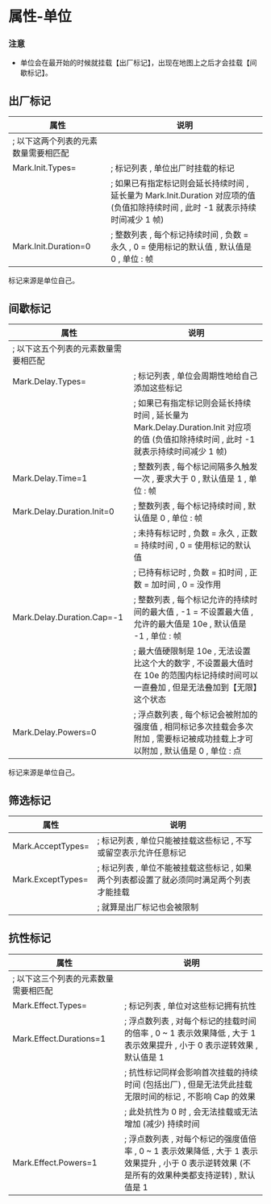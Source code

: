 # 属性-单位

### 注意

* 单位会在最开始的时候就挂载【出厂标记】，出现在地图上之后才会挂载【间歇标记】。



## 出厂标记

|属性|说明|
|-|-|
|; 以下这两个列表的元素数量需要相匹配||
|Mark.Init.Types=                                |; 标记列表 , 单位出厂时挂载的标记|
|                                                |; 如果已有指定标记则会延长持续时间 , 延长量为 Mark.Init.Duration 对应项的值 (负值扣除持续时间 , 此时 -1 就表示持续时间减少 1 帧)|
|Mark.Init.Duration=0                            |; 整数列表 , 每个标记持续时间 , 负数 = 永久 , 0 = 使用标记的默认值 , 默认值是 0 , 单位 : 帧|

标记来源是单位自己。



## 间歇标记

|属性|说明|
|-|-|
|; 以下这五个列表的元素数量需要相匹配||
|Mark.Delay.Types=                               |; 标记列表 , 单位会周期性地给自己添加这些标记|
|                                                |; 如果已有指定标记则会延长持续时间 , 延长量为 Mark.Delay.Duration.Init 对应项的值 (负值扣除持续时间 , 此时 -1 就表示持续时间减少 1 帧)|
|Mark.Delay.Time=1                               |; 整数列表 , 每个标记间隔多久触发一次 , 要求大于 0 , 默认值是 1 , 单位 : 帧|
|Mark.Delay.Duration.Init=0                      |; 整数列表 , 每个标记持续时间 , 默认值是 0 , 单位 : 帧|
|                                                |; 未持有标记时 , 负数 = 永久 , 正数 = 持续时间 , 0 = 使用标记的默认值
|                                                |; 已持有标记时 , 负数 = 扣时间 , 正数 = 加时间 , 0 = 没作用|
|Mark.Delay.Duration.Cap=-1                      |; 整数列表 , 每个标记允许的持续时间的最大值 , -1 = 不设置最大值 , 允许的最大值是 10e , 默认值是 -1 , 单位 : 帧|
|                                                |; 最大值硬限制是 10e , 无法设置比这个大的数字 , 不设置最大值时在 10e 的范围内标记持续时间可以一直叠加 , 但是无法叠加到【无限】这个状态|
|Mark.Delay.Powers=0                             |; 浮点数列表 , 每个标记会被附加的强度值 , 相同标记多次挂载会多次附加 , 需要标记被成功挂载上才可以附加 , 默认值是 0 , 单位 : 点|

标记来源是单位自己。



## 筛选标记

|属性|说明|
|-|-|
|Mark.AcceptTypes=                               |; 标记列表 , 单位只能被挂载这些标记 , 不写或留空表示允许任意标记|
|Mark.ExceptTypes=                               |; 标记列表 , 单位不能被挂载这些标记 , 如果两个列表都设置了就必须同时满足两个列表才能挂载|
|                                                |; 就算是出厂标记也会被限制|



## 抗性标记

|属性|说明|
|-|-|
|; 以下这三个列表的元素数量需要相匹配||
|Mark.Effect.Types=                              |; 标记列表 , 单位对这些标记拥有抗性|
|Mark.Effect.Durations=1                         |; 浮点数列表 , 对每个标记的挂载时间的倍率 , 0 ~ 1 表示效果降低 , 大于 1 表示效果提升 , 小于 0 表示逆转效果 , 默认值是 1|
|                                                |; 抗性标记同样会影响首次挂载的持续时间 (包括出厂) , 但是无法凭此挂载无限时间的标记 , 不影响 Cap 的效果|
|                                                |; 此处抗性为 0 时 , 会无法挂载或无法增加 (减少) 持续时间|
|Mark.Effect.Powers=1                            |; 浮点数列表 , 对每个标记的强度值倍率 , 0 ~ 1 表示效果降低 , 大于 1 表示效果提升 , 小于 0 表示逆转效果 (不是所有的效果种类都支持逆转) , 默认值是 1|